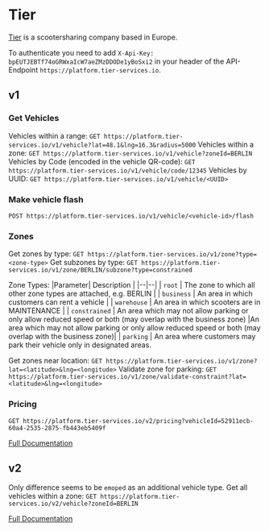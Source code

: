 
# Tier

[Tier](https://www.tier.app/) is a scootersharing company based in Europe.

To authenticate you need to add `X-Api-Key: bpEUTJEBTf74oGRWxaIcW7aeZMzDDODe1yBoSxi2` in your header of the API-Endpoint `https://platform.tier-services.io`.  

## v1

### Get Vehicles
Vehicles within a range: `GET https://platform.tier-services.io/v1/vehicle?lat=48.1&lng=16.3&radius=5000`
Vehicles within a zone: `GET https://platform.tier-services.io/v1/vehicle?zoneId=BERLIN`
Vehicles by Code (encoded in the vehicle QR-code): `GET https://platform.tier-services.io/v1/vehicle/code/12345`
Vehicles by UUID: `GET https://platform.tier-services.io/v1/vehicle/<UUID>`

### Make vehicle flash
`POST https://platform.tier-services.io/v1/vehicle/<vehicle-id>/flash`

### Zones
Get zones by type: `GET https://platform.tier-services.io/v1/zone?type=<zone-type>`
Get subzones by type: `GET https://platform.tier-services.io/v1/zone/BERLIN/subzone?type=constrained`

Zone Types:
|Parameter| Description |
|--|--|
| `root` | The zone to which all other zone types are attached, e.g. BERLIN |
| `business` | An area in which customers can rent a vehicle |
| `warehouse` | An area in which scooters are in MAINTENANCE |
| `constrained` | An area which may not allow parking or only allow reduced speed or both (may overlap with the business zone) |An area which may not allow parking or only allow reduced speed or both (may overlap with the business zone)|
| `parking` | An area where customers may park their vehicle only in designated areas.

Get zones near location: `GET https://platform.tier-services.io/v1/zone?lat=<latitude>&lng=<longitude>`
Validate zone for parking: `GET https://platform.tier-services.io/v1/zone/validate-constraint?lat=<latitude>&lng=<longitude>`


### Pricing
`GET https://platform.tier-services.io/v2/pricing?vehicleId=52911ecb-60a4-2535-2875-fb443eb5409f`

[Full Documentation](https://www.notion.so/TIER-API-Version-1-0a9bfc571e8f41859d994e736a51315b)


## v2

Only difference seems to be `emoped` as an additional vehicle type.
Get all vehicles within a zone: `GET https://platform.tier-services.io/v2/vehicle?zoneId=BERLIN`

[Full Documentation](https://www.notion.so/Vehicles-b09c4ae1b88d447eb64b7f7cdb0d18e0)

